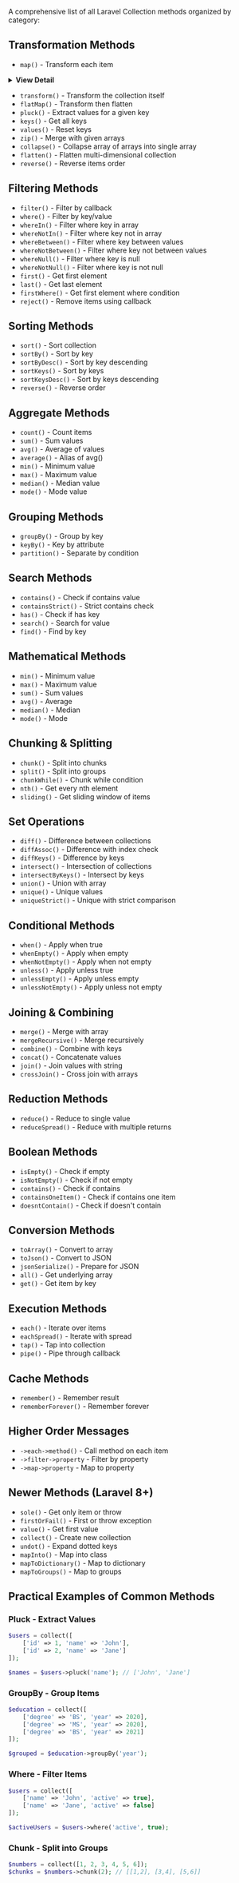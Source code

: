 A comprehensive list of all Laravel Collection methods organized by category:

## **Transformation Methods**
- `map()` - Transform each item
<details>
	<summary><b>View Detail</b></summary>
<ul>
# **Laravel Collection `map()` Method - Detailed Explanation**

## **What is `map()`?**
The `map()` method iterates over each item in a collection, applies a callback function to it, and returns a new collection with the modified items.

## **Basic Syntax**
```php
$newCollection = $originalCollection->map(callback $callback);
```

## **1. Simple Value Transformation**

### **Example: Square Numbers**
```php
$numbers = collect([1, 2, 3, 4, 5]);

$squared = $numbers->map(function ($number) {
    return $number * $number;
});

// Result: [1, 4, 9, 16, 25]
```

### **Example: Convert to Uppercase**
```php
$names = collect(['john', 'jane', 'doe']);

$uppercased = $names->map(function ($name) {
    return strtoupper($name);
});

// Result: ['JOHN', 'JANE', 'DOE']
```

## **2. Working with Arrays/Objects**

### **Example: Transform User Data**
```php
$users = collect([
    ['name' => 'John Doe', 'age' => 25],
    ['name' => 'Jane Smith', 'age' => 30],
    ['name' => 'Bob Johnson', 'age' => 35]
]);

$formattedUsers = $users->map(function ($user) {
    return [
        'full_name' => $user['name'],
        'years_old' => $user['age'],
        'is_adult' => $user['age'] >= 18
    ];
});

// Result:
// [
//     ['full_name' => 'John Doe', 'years_old' => 25, 'is_adult' => true],
//     ['full_name' => 'Jane Smith', 'years_old' => 30, 'is_adult' => true],
//     ['full_name' => 'Bob Johnson', 'years_old' => 35, 'is_adult' => true]
// ]
```

## **3. Using with Index/Key Parameter**

### **Example: Include Index in Transformation**
```php
$fruits = collect(['apple', 'banana', 'orange']);

$indexedFruits = $fruits->map(function ($fruit, $index) {
    return [
        'id' => $index + 1,
        'name' => $fruit,
        'position' => $index
    ];
});

// Result:
// [
//     ['id' => 1, 'name' => 'apple', 'position' => 0],
//     ['id' => 2, 'name' => 'banana', 'position' => 1],
//     ['id' => 3, 'name' => 'orange', 'position' => 2]
// ]
```

## **4. Real-World Education Example (Your Code)**

```php
$educationData = collect($request->education_array)->map(function ($education, $index) use ($request) {
    return [
        'user_profile_id' => $request->user_profile_id,
        'degree_name' => $education['degree_name'],
        'start_date' => $education['start_date'],
        'end_date' => $education['end_date'],
        'institute' => $education['institute'],
        'display_order' => $index, // Added index as display order
        'created_at' => now(),
        'updated_at' => now(),
    ];
})->toArray();
```

## **5. Advanced Transformations**

### **Example: Calculate Derived Values**
```php
$products = collect([
    ['name' => 'Laptop', 'price' => 1000, 'quantity' => 2],
    ['name' => 'Mouse', 'price' => 50, 'quantity' => 5],
    ['name' => 'Keyboard', 'price' => 80, 'quantity' => 3]
]);

$productSummary = $products->map(function ($product) {
    $totalValue = $product['price'] * $product['quantity'];
    $tax = $totalValue * 0.15; // 15% tax
    
    return [
        'product_name' => $product['name'],
        'unit_price' => $product['price'],
        'total_value' => $totalValue,
        'tax_amount' => $tax,
        'final_price' => $totalValue + $tax
    ];
});

// Result includes calculated fields
```

### **Example: Conditional Transformations**
```php
$students = collect([
    ['name' => 'Alice', 'score' => 85],
    ['name' => 'Bob', 'score' => 45],
    ['name' => 'Charlie', 'score' => 92],
    ['name' => 'Diana', 'score' => 38]
]);

$gradedStudents = $students->map(function ($student) {
    $grade = match(true) {
        $student['score'] >= 90 => 'A',
        $student['score'] >= 80 => 'B',
        $student['score'] >= 70 => 'C',
        $student['score'] >= 60 => 'D',
        default => 'F'
    };
    
    $status = $student['score'] >= 60 ? 'Pass' : 'Fail';
    
    return [
        'student_name' => $student['name'],
        'score' => $student['score'],
        'grade' => $grade,
        'status' => $status
    ];
});
```

## **6. Using External Variables with `use()`**

### **Example: Apply Discount Rate**
```php
$discountRate = 0.10; // 10% discount

$products = collect([
    ['name' => 'Product A', 'price' => 100],
    ['name' => 'Product B', 'price' => 200],
    ['name' => 'Product C', 'price' => 150]
]);

$discountedProducts = $products->map(function ($product) use ($discountRate) {
    $discountedPrice = $product['price'] * (1 - $discountRate);
    
    return [
        'name' => $product['name'],
        'original_price' => $product['price'],
        'discounted_price' => round($discountedPrice, 2),
        'savings' => $product['price'] - $discountedPrice
    ];
});
```

## **7. Method Chaining with `map()`**

### **Example: Multiple Transformations**
```php
$data = collect([10, 20, 30, 40, 50, 60, 70, 80, 90, 100]);

$processedData = $data->filter(function ($number) {
    return $number > 30; // Keep only numbers greater than 30
})->map(function ($number) {
    return $number * 2; // Double each number
})->reject(function ($number) {
    return $number > 150; // Remove numbers greater than 150
})->values(); // Reset keys

// Result: [80, 100, 120, 140]
```

## **8. Arrow Functions (PHP 7.4+)**

### **Example: Concise Syntax**
```php
$numbers = collect([1, 2, 3, 4, 5]);

// Traditional function
$squaredTraditional = $numbers->map(function ($number) {
    return $number * $number;
});

// Arrow function (shorter)
$squaredArrow = $numbers->map(fn($number) => $number * $number);

// Both produce same result: [1, 4, 9, 16, 25]
```

## **9. Important Characteristics of `map()`**

### **Immutable Operation**
```php
$original = collect([1, 2, 3]);
$mapped = $original->map(fn($n) => $n * 2);

$original->all(); // [1, 2, 3] - unchanged!
$mapped->all();   // [2, 4, 6] - new collection
```

### **Preserves Keys**
```php
$keyedCollection = collect([
    'a' => 1,
    'b' => 2, 
    'c' => 3
]);

$result = $keyedCollection->map(fn($n) => $n * 10);

// Result: ['a' => 10, 'b' => 20, 'c' => 30] - keys preserved!
```

## **10. Common Use Cases**

### **API Response Transformation**
```php
$apiResponse = collect($externalApiData)->map(function ($item) {
    return [
        'id' => $item['external_id'],
        'title' => $item['name'],
        'description' => $item['details']['summary'],
        'metadata' => [
            'created_at' => Carbon::parse($item['created']),
            'updated_at' => Carbon::parse($item['modified'])
        ]
    ];
});
```

### **Database Result Formatting**
```php
$users = User::all()->map(function ($user) {
    return [
        'user_id' => $user->id,
        'full_name' => $user->first_name . ' ' . $user->last_name,
        'email' => $user->email,
        'profile_url' => url('/users/' . $user->id),
        'registered_at' => $user->created_at->format('M j, Y')
    ];
});
```

## **Key Takeaways**

1. **Returns new collection** - original remains unchanged
2. **Preserves keys** - unless you explicitly reset them
3. **Accepts callback** - that receives value and optional key
4. **Chainable** - can be combined with other collection methods
5. **Versatile** - can transform data in any way you need

The `map()` method is one of the most powerful and frequently used collection methods in Laravel, essential for data transformation tasks!
</ul>
</details>

- `transform()` - Transform the collection itself
- `flatMap()` - Transform then flatten
- `pluck()` - Extract values for a given key
- `keys()` - Get all keys
- `values()` - Reset keys
- `zip()` - Merge with given arrays
- `collapse()` - Collapse array of arrays into single array
- `flatten()` - Flatten multi-dimensional collection
- `reverse()` - Reverse items order

## **Filtering Methods**
- `filter()` - Filter by callback
- `where()` - Filter by key/value
- `whereIn()` - Filter where key in array
- `whereNotIn()` - Filter where key not in array
- `whereBetween()` - Filter where key between values
- `whereNotBetween()` - Filter where key not between values
- `whereNull()` - Filter where key is null
- `whereNotNull()` - Filter where key is not null
- `first()` - Get first element
- `last()` - Get last element
- `firstWhere()` - Get first element where condition
- `reject()` - Remove items using callback

## **Sorting Methods**
- `sort()` - Sort collection
- `sortBy()` - Sort by key
- `sortByDesc()` - Sort by key descending
- `sortKeys()` - Sort by keys
- `sortKeysDesc()` - Sort by keys descending
- `reverse()` - Reverse order

## **Aggregate Methods**
- `count()` - Count items
- `sum()` - Sum values
- `avg()` - Average of values
- `average()` - Alias of avg()
- `min()` - Minimum value
- `max()` - Maximum value
- `median()` - Median value
- `mode()` - Mode value

## **Grouping Methods**
- `groupBy()` - Group by key
- `keyBy()` - Key by attribute
- `partition()` - Separate by condition

## **Search Methods**
- `contains()` - Check if contains value
- `containsStrict()` - Strict contains check
- `has()` - Check if has key
- `search()` - Search for value
- `find()` - Find by key

## **Mathematical Methods**
- `min()` - Minimum value
- `max()` - Maximum value
- `sum()` - Sum values
- `avg()` - Average
- `median()` - Median
- `mode()` - Mode

## **Chunking & Splitting**
- `chunk()` - Split into chunks
- `split()` - Split into groups
- `chunkWhile()` - Chunk while condition
- `nth()` - Get every nth element
- `sliding()` - Get sliding window of items

## **Set Operations**
- `diff()` - Difference between collections
- `diffAssoc()` - Difference with index check
- `diffKeys()` - Difference by keys
- `intersect()` - Intersection of collections
- `intersectByKeys()` - Intersect by keys
- `union()` - Union with array
- `unique()` - Unique values
- `uniqueStrict()` - Unique with strict comparison

## **Conditional Methods**
- `when()` - Apply when true
- `whenEmpty()` - Apply when empty
- `whenNotEmpty()` - Apply when not empty
- `unless()` - Apply unless true
- `unlessEmpty()` - Apply unless empty
- `unlessNotEmpty()` - Apply unless not empty

## **Joining & Combining**
- `merge()` - Merge with array
- `mergeRecursive()` - Merge recursively
- `combine()` - Combine with keys
- `concat()` - Concatenate values
- `join()` - Join values with string
- `crossJoin()` - Cross join with arrays

## **Reduction Methods**
- `reduce()` - Reduce to single value
- `reduceSpread()` - Reduce with multiple returns

## **Boolean Methods**
- `isEmpty()` - Check if empty
- `isNotEmpty()` - Check if not empty
- `contains()` - Check if contains
- `containsOneItem()` - Check if contains one item
- `doesntContain()` - Check if doesn't contain

## **Conversion Methods**
- `toArray()` - Convert to array
- `toJson()` - Convert to JSON
- `jsonSerialize()` - Prepare for JSON
- `all()` - Get underlying array
- `get()` - Get item by key

## **Execution Methods**
- `each()` - Iterate over items
- `eachSpread()` - Iterate with spread
- `tap()` - Tap into collection
- `pipe()` - Pipe through callback

## **Cache Methods**
- `remember()` - Remember result
- `rememberForever()` - Remember forever

## **Higher Order Messages**
- `->each->method()` - Call method on each item
- `->filter->property` - Filter by property
- `->map->property` - Map to property

## **Newer Methods (Laravel 8+)**
- `sole()` - Get only item or throw
- `firstOrFail()` - First or throw exception
- `value()` - Get first value
- `collect()` - Create new collection
- `undot()` - Expand dotted keys
- `mapInto()` - Map into class
- `mapToDictionary()` - Map to dictionary
- `mapToGroups()` - Map to groups

## **Practical Examples of Common Methods**

### **Pluck - Extract Values**
```php
$users = collect([
    ['id' => 1, 'name' => 'John'],
    ['id' => 2, 'name' => 'Jane']
]);

$names = $users->pluck('name'); // ['John', 'Jane']
```

### **GroupBy - Group Items**
```php
$education = collect([
    ['degree' => 'BS', 'year' => 2020],
    ['degree' => 'MS', 'year' => 2020],
    ['degree' => 'BS', 'year' => 2021]
]);

$grouped = $education->groupBy('year');
```

### **Where - Filter Items**
```php
$users = collect([
    ['name' => 'John', 'active' => true],
    ['name' => 'Jane', 'active' => false]
]);

$activeUsers = $users->where('active', true);
```

### **Chunk - Split into Groups**
```php
$numbers = collect([1, 2, 3, 4, 5, 6]);
$chunks = $numbers->chunk(2); // [[1,2], [3,4], [5,6]]
```